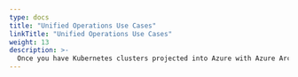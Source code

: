```yaml
---
type: docs
title: "Unified Operations Use Cases"
linkTitle: "Unified Operations Use Cases"
weight: 13
description: >-
  Once you have Kubernetes clusters projected into Azure with Azure Arc, you can start to use native Azure tooling to manage the clusters as native Azure resources. The following scenarios show examples of using Cluster extensions and Azure management tools such as Azure Monitor, GitOps configurations, and Azure Policy.
---
```

